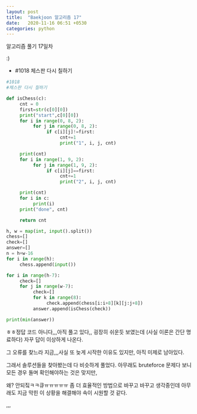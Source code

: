 ```yaml
---
layout: post
title:  "Baekjoon 알고리즘 17"
date:   2020-11-16 06:51 +0530
categories: python
---
```


알고리즘 풀기 17일차



:)


- #1018     체스판 다시 칠하기

```python
#1018
#체스판 다시 칠하기

def isChess(c):
     cnt = 0
     first=str(c[0][0])
     print("start",c[0][0])
     for i in range(0, 8, 2):
          for j in range(0, 8, 2):
               if c[i][j]!=first:
                    cnt+=1
                    print("1", i, j, cnt)

     print(cnt)
     for i in range(1, 9, 2):
          for j in range(1, 9, 2):
               if c[i][j]==first:
                    cnt+=1
                    print("2", i, j, cnt)

     print(cnt)
     for i in c:
          print(i)
     print("done", cnt)

     return cnt

h, w = map(int, input().split())
chess=[]
check=[]
answer=[]
n = h+w-16
for i in range(h):
     chess.append(input())

for i in range(h-7):
     check=[]
     for j in range(w-7):
          check=[]
          for k in range(8):
               check.append(chess[i:i+8][k][j:j+8])
          answer.append(isChess(check))

print(min(answer))

```

ㅎㅎ정답 코드 아니다,,,아직 풀고 있다,, 굉장히 쉬운듯 보였는데 (사실 이론은 간단 명료하다) 자꾸 답이 이상하게 나온다.

그 오류를 찾느라 지금,,,사실 또 늦게 시작한 이유도 있지만, 아직 미제로 남아있다.

그래서 솔루션들을 찾아봤는데 다 비슷하게 풀었다. 아무래도 bruteforce 문제다 보니 모든 경우 돌며 확인해야하는 것은 맞지만,

왜? 안되짘ㅋㅋ큐ㅠㅠㅠㅠㅠ 좀 더 효율적인 방법으로 바꾸고 바꾸고 생각중인데 아무래도 지금 막힌 이 상황을 해결해야 속이 시원할 것 같다. 

,,,
